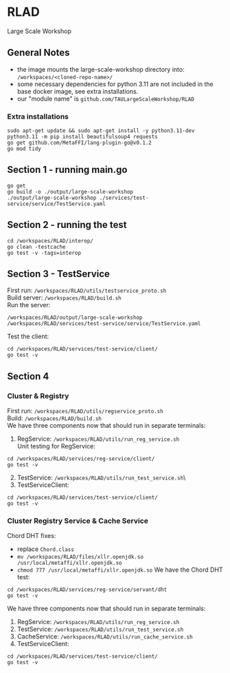 # RLAD

Large Scale Workshop

## General Notes
- the image mounts the large-scale-workshop directory into: `/workspaces/<cloned-repo-name>/`
- some necessary dependencies for python 3.11 are not included in the base docker image, see extra installations.
- our "module name" is `github.com/TAULargeScaleWorkshop/RLAD`

### Extra installations
```
sudo apt-get update && sudo apt-get install -y python3.11-dev
python3.11 -m pip install beautifulsoup4 requests
go get github.com/MetaFFI/lang-plugin-go@v0.1.2
go mod tidy
```

## Section 1 - running main.go
```
go get
go build -o ./output/large-scale-workshop
./output/large-scale-workshop ./services/test-service/service/TestService.yaml
```

## Section 2 - running the test
```
cd /workspaces/RLAD/interop/
go clean -testcache
go test -v -tags=interop
```

## Section 3 - TestService
First run: `/workspaces/RLAD/utils/testservice_proto.sh`\
Build server: `/workspaces/RLAD/build.sh`\
Run the server:
```
/workspaces/RLAD/output/large-scale-workshop /workspaces/RLAD/services/test-service/service/TestService.yaml
```
Test the client:
```
cd /workspaces/RLAD/services/test-service/client/
go test -v
```

## Section 4
### Cluster & Registry
First run: `/workspaces/RLAD/utils/regservice_proto.sh`\
Build: `/workspaces/RLAD/build.sh`\
We have three components now that should run in separate terminals:
1. RegService: `/workspaces/RLAD/utils/run_reg_service.sh`\
Unit testing for RegService:
```
cd /workspaces/RLAD/services/reg-service/client/
go test -v
```
2. TestService: `/workspaces/RLAD/utils/run_test_service.sh`\
3. TestServiceClient:
```
cd /workspaces/RLAD/services/test-service/client/
go test -v
```

### Cluster Registry Service & Cache Service
Chord DHT fixes:
- replace `Chord.class`
- `mv /workspaces/RLAD/files/xllr.openjdk.so /usr/local/metaffi/xllr.openjdk.so`
- `chmod 777 /usr/local/metaffi/xllr.openjdk.so`
We have the Chord DHT test:
```
cd /workspaces/RLAD/services/reg-service/servant/dht
go test -v
```
We have three components now that should run in separate terminals:
1. RegService: `/workspaces/RLAD/utils/run_reg_service.sh`
2. TestService: `/workspaces/RLAD/utils/run_test_service.sh`
3. CacheService: `/workspaces/RLAD/utils/run_cache_service.sh`
4. TestServiceClient:
```
cd /workspaces/RLAD/services/test-service/client/
go test -v
```
